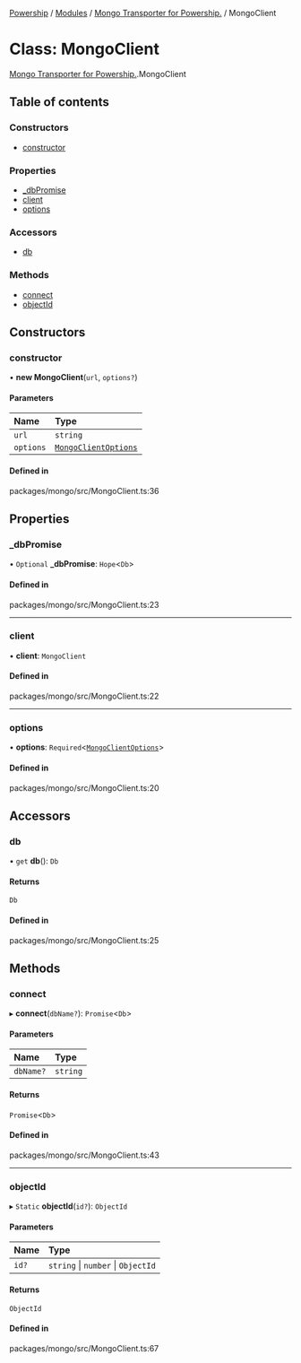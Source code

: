 [Powership](../README.md) / [Modules](../modules.md) / [Mongo Transporter for Powership.](../modules/Mongo_Transporter_for_Powership_.md) / MongoClient

# Class: MongoClient

[Mongo Transporter for Powership.](../modules/Mongo_Transporter_for_Powership_.md).MongoClient

## Table of contents

### Constructors

- [constructor](Mongo_Transporter_for_Powership_.MongoClient.md#constructor)

### Properties

- [\_dbPromise](Mongo_Transporter_for_Powership_.MongoClient.md#_dbpromise)
- [client](Mongo_Transporter_for_Powership_.MongoClient.md#client)
- [options](Mongo_Transporter_for_Powership_.MongoClient.md#options)

### Accessors

- [db](Mongo_Transporter_for_Powership_.MongoClient.md#db)

### Methods

- [connect](Mongo_Transporter_for_Powership_.MongoClient.md#connect)
- [objectId](Mongo_Transporter_for_Powership_.MongoClient.md#objectid)

## Constructors

### constructor

• **new MongoClient**(`url`, `options?`)

#### Parameters

| Name | Type |
| :------ | :------ |
| `url` | `string` |
| `options` | [`MongoClientOptions`](../interfaces/Mongo_Transporter_for_Powership_.MongoClientOptions.md) |

#### Defined in

packages/mongo/src/MongoClient.ts:36

## Properties

### \_dbPromise

• `Optional` **\_dbPromise**: `Hope`<`Db`\>

#### Defined in

packages/mongo/src/MongoClient.ts:23

___

### client

• **client**: `MongoClient`

#### Defined in

packages/mongo/src/MongoClient.ts:22

___

### options

• **options**: `Required`<[`MongoClientOptions`](../interfaces/Mongo_Transporter_for_Powership_.MongoClientOptions.md)\>

#### Defined in

packages/mongo/src/MongoClient.ts:20

## Accessors

### db

• `get` **db**(): `Db`

#### Returns

`Db`

#### Defined in

packages/mongo/src/MongoClient.ts:25

## Methods

### connect

▸ **connect**(`dbName?`): `Promise`<`Db`\>

#### Parameters

| Name | Type |
| :------ | :------ |
| `dbName?` | `string` |

#### Returns

`Promise`<`Db`\>

#### Defined in

packages/mongo/src/MongoClient.ts:43

___

### objectId

▸ `Static` **objectId**(`id?`): `ObjectId`

#### Parameters

| Name | Type |
| :------ | :------ |
| `id?` | `string` \| `number` \| `ObjectId` |

#### Returns

`ObjectId`

#### Defined in

packages/mongo/src/MongoClient.ts:67
